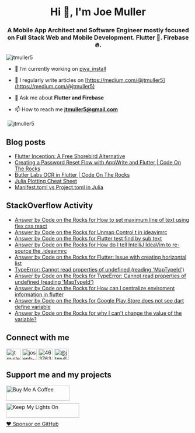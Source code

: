 <h1 align="center">Hi 👋, I'm Joe Muller</h1>
<h3 align="center">A Mobile App Architect and Software Engineer mostly focused on Full Stack Web and Mobile Development. Flutter 💙. Firebase 🔥.</h3>

<p align="left"> <img src="https://komarev.com/ghpvc/?username=jtmuller5&label=Profile%20views&color=0e75b6&style=flat" alt="jtmuller5" /> </p>

- 🔭 I’m currently working on [pwa_install](https://github.com/jtmuller5/pwa_install)

- 📝 I regularly write articles on [https://medium.com/@jtmuller5](https://medium.com/@jtmuller5)

- 💬 Ask me about **Flutter and Firebase**

- 📫 How to reach me **jtmuller5@gmail.com**
<p>&nbsp;<img align="center" src="https://github-readme-stats.vercel.app/api?username=jtmuller5&show_icons=true&locale=en" alt="jtmuller5" /></p>


## Blog posts
<!-- MEDIUM-STORY-LIST:START -->
- [Flutter Inception: A Free Shorebird Alternative](https://jtmuller5.medium.com/flutter-inception-18e2e8217fb?source=rss-832e1120db1f------2)
- [Creating a Password Reset Flow with AppWrite and Flutter | Code On The Rocks](https://jtmuller5.medium.com/creating-a-password-reset-flow-with-appwrite-and-flutter-code-on-the-rocks-9db556be3cb7?source=rss-832e1120db1f------2)
- [Butler Labs OCR in Flutter | Code On The Rocks](https://jtmuller5.medium.com/butler-labs-ocr-in-flutter-code-on-the-rocks-423518f2713a?source=rss-832e1120db1f------2)
- [Julia Plotting Cheat Sheet](https://jtmuller5.medium.com/julia-plotting-cheat-sheet-fc67086f8c17?source=rss-832e1120db1f------2)
- [Manifest.toml vs Project.toml in Julia](https://jtmuller5.medium.com/manifest-toml-vs-project-toml-in-julia-21ecbad6f92f?source=rss-832e1120db1f------2)
<!-- MEDIUM-STORY-LIST:END -->

## StackOverflow Activity
<!-- STACKOVERFLOW:START -->
- [Answer by Code on the Rocks for How to set maximum line of text using flex css react](https://stackoverflow.com/questions/72228723/how-to-set-maximum-line-of-text-using-flex-css-react/76902279#76902279)
- [Answer by Code on the Rocks for Unmap Control t in ideavimrc](https://stackoverflow.com/questions/75215579/unmap-control-t-in-ideavimrc/76812093#76812093)
- [Answer by Code on the Rocks for Flutter test find by sub text](https://stackoverflow.com/questions/62153280/flutter-test-find-by-sub-text/76807728#76807728)
- [Answer by Code on the Rocks for How do I tell IntelliJ IdeaVim to re-source the .ideavimrc](https://stackoverflow.com/questions/46719530/how-do-i-tell-intellij-ideavim-to-re-source-the-ideavimrc/76799570#76799570)
- [Answer by Code on the Rocks for Flutter: Issue with creating horizontal list](https://stackoverflow.com/questions/76793559/flutter-issue-with-creating-horizontal-list/76793618#76793618)
- [TypeError: Cannot read properties of undefined &lpar;reading &#39;MapTypeId&#39;&rpar;](https://stackoverflow.com/questions/76772051/typeerror-cannot-read-properties-of-undefined-reading-maptypeid)
- [Answer by Code on the Rocks for TypeError: Cannot read properties of undefined &lpar;reading &#39;MapTypeId&#39;&rpar;](https://stackoverflow.com/questions/76772051/typeerror-cannot-read-properties-of-undefined-reading-maptypeid/76772052#76772052)
- [Answer by Code on the Rocks for How can I centralize enviroment information in flutter](https://stackoverflow.com/questions/76664529/how-can-i-centralize-enviroment-information-in-flutter/76664552#76664552)
- [Answer by Code on the Rocks for Google Play Store does not see dart define variable](https://stackoverflow.com/questions/76664331/google-play-store-does-not-see-dart-define-variable/76664502#76664502)
- [Answer by Code on the Rocks for why I can&#39;t change the value of the variable?](https://stackoverflow.com/questions/76664393/why-i-cant-change-the-value-of-the-variable/76664411#76664411)
<!-- STACKOVERFLOW:END -->

## Connect with me
<p align="left">
<a href="https://twitter.com/CodeOnTheRocks_" target="_blank"><img align="center" src="https://raw.githubusercontent.com/rahuldkjain/github-profile-readme-generator/master/src/images/icons/Social/twitter.svg" alt="jtmuller5" height="30" width="40" /></a>
<a href="https://linkedin.com/in/joseph-muller-iii-59671a10a" target="_blank"><img align="center" src="https://raw.githubusercontent.com/rahuldkjain/github-profile-readme-generator/master/src/images/icons/Social/linked-in-alt.svg" alt="joseph-muller-iii-59671a10a" height="30" width="40" /></a>
<a href="https://stackoverflow.com/users/12806961" target="_blank"><img align="center" src="https://raw.githubusercontent.com/rahuldkjain/github-profile-readme-generator/master/src/images/icons/Social/stack-overflow.svg" alt="4637638" height="30" width="40" /></a>
<a href="https://medium.com/@jtmuller5" target="_blank"><img align="center" src="https://raw.githubusercontent.com/rahuldkjain/github-profile-readme-generator/master/src/images/icons/Social/medium.svg" alt="@jtmuller5" height="30" width="40" /></a>
</p>

## Support me and my projects

<a href="https://buymeacoffee.com/mullr" target="_blank"><img align="left" src="https://cdn.buymeacoffee.com/buttons/default-orange.png" alt="Buy Me A Coffee" height="41" width="174"></a>
<br>
<br>

<a href="https://keepmylightson.xyz/support/joemuller" target="_blank"><img align="left" src="https://cdn.jsdelivr.net/gh/jtmuller5/strike/socials/Keep My Lights On BWY.png" alt="Keep My Lights On" height="40" width="200"></a>
<br>
<br>

[:heart: Sponsor on GitHub](https://github.com/sponsors/jtmuller5) 
